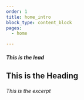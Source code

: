```yaml
---
order: 1
title: home_intro
block_type: content_block
pages: 
  - home

---
```



  ##### This is the lead

  ## This is the Heading

  ###### This is the excerpt
